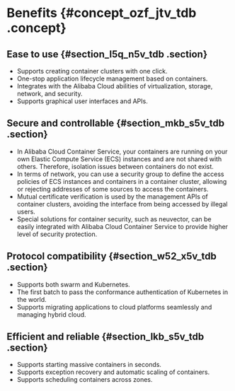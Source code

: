 # Benefits {#concept_ozf_jtv_tdb .concept}

## Ease to use {#section_l5q_n5v_tdb .section}

-   Supports creating container clusters with one click.
-   One-stop application lifecycle management based on containers.
-   Integrates with the Alibaba Cloud abilities of virtualization, storage, network, and security.
-   Supports graphical user interfaces and APIs.

## Secure and controllable {#section_mkb_s5v_tdb .section}

-   In Alibaba Cloud Container Service, your containers are running on your own Elastic Compute Service \(ECS\) instances and are not shared with others. Therefore, isolation issues between containers do not exist.
-   In terms of network, you can use a security group to define the access policies of ECS instances and containers in a container cluster, allowing or rejecting addresses of some sources to access the containers.
-   Mutual certificate verification is used by the management APIs of container clusters, avoiding the interface from being accessed by illegal users.
-   Special solutions for container security, such as neuvector, can be easily integrated with Alibaba Cloud Container Service to provide higher level of security protection.

## Protocol compatibility {#section_w52_x5v_tdb .section}

-   Supports both swarm and Kubernetes.
-   The first batch to pass the conformance authentication of Kubernetes in the world.
-   Supports migrating applications to cloud platforms seamlessly and managing hybrid cloud.

## Efficient and reliable {#section_lkb_s5v_tdb .section}

-   Supports starting massive containers in seconds.
-   Supports exception recovery and automatic scaling of containers.
-   Supports scheduling containers across zones.

